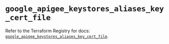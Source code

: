 # `google_apigee_keystores_aliases_key_cert_file`

Refer to the Terraform Registry for docs: [`google_apigee_keystores_aliases_key_cert_file`](https://registry.terraform.io/providers/hashicorp/google/4.85.0/docs/resources/apigee_keystores_aliases_key_cert_file).
